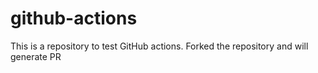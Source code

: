 # github-actions
This is a repository to test GitHub actions.
Forked the repository and will generate PR 
